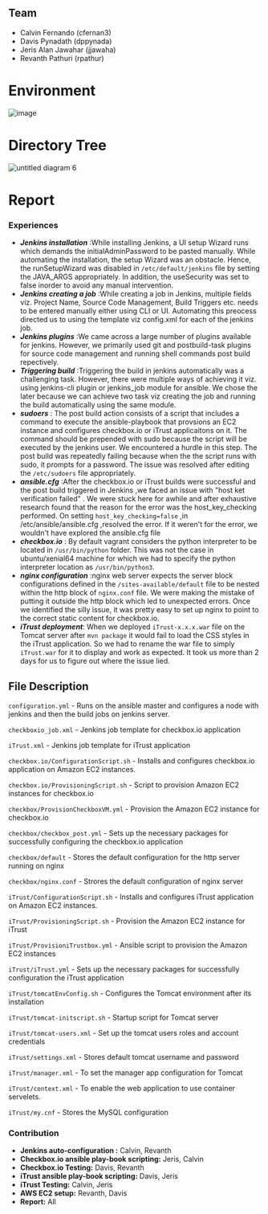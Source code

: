 ## Team
* Calvin Fernando (cfernan3)
* Davis Pynadath (dppynada)
* Jeris Alan Jawahar (jjawaha)
* Revanth Pathuri (rpathur)


# Environment

![image](https://media.github.ncsu.edu/user/6391/files/45a7417c-a224-11e7-977d-f19af6ba061d)


# Directory Tree

  ![untitled diagram 6](https://media.github.ncsu.edu/user/6391/files/c1bd9c48-a238-11e7-8a2c-3a44b89eedd5)


# Report
### Experiences

* ***Jenkins installation*** :While installing Jenkins, a UI setup Wizard runs which demands the initialAdminPassword to be pasted manually. While automating the installation, the setup Wizard was an obstacle. Hence, the runSetupWizard was disabled in `/etc/default/jenkins` file by setting the JAVA_ARGS appropriately. In addition, the useSecurity was set to false inorder to avoid any manual intervention.
* ***Jenkins creating a job*** :While creating a job in Jenkins, multiple fields viz. Project Name, Source Code Management, Build Triggers etc. needs to be entered manually either using CLI or UI. Automating this preocess directed us to using the template viz config.xml for each of the jenkins job.
* ***Jenkins plugins*** :We came across a large number of plugins available for jenkins. However, we primarily used git and postbuild-task plugins for source code management and running shell commands post build repectively.
* ***Triggering build*** :Triggering the build in jenkins automatically was a challenging task. However, there were multiple ways of achieving it viz. using jenkins-cli plugin or jenkins_job module for ansible. We chose the later because we can achieve two task viz creating the job and running the build automatically using the same module.
* ***sudoers*** : The post build action consists of a script that includes a command to execute the ansible-playbook that provsions an EC2 instance and configures checkbox.io or iTrust applicaitons on it. The command should be prepended with sudo because the script will be executed by the jenkins user. We encountered a hurdle in this  step. The post build was repeatedly failing because when the the script runs with sudo, it prompts for a password. The issue was resolved after editing the `/etc/sudoers` file appropriately.
* ***ansible.cfg*** :After the checkbox.io or iTrust builds were successful and the post build triggered in Jenkins ,we faced an issue with "host ket verification failed" . We were stuck here for awhile and after exhaustive research found that the reason for the error was the host_key_checking performed. On setting `host_key_checking=false` ,in /etc/ansible/ansible.cfg ,resolved the error. If it weren't for the error, we wouldn't have explored the ansible.cfg file
* ***checkbox.io*** : By default vagrant considers the python interpreter to be located in `/usr/bin/python` folder. This was not the case in ubuntu/xenial64 machine for which we had to specify the python interpreter location as `/usr/bin/python3`.
* ***nginx configuration*** :nginx web server expects the server block configurations defined in the `/sites-available/default` file to be nested within the http block of `nginx.conf` file. We were making the mistake of putting it outside the http block which led to unexpected errors. Once we identified the silly issue, it was pretty easy to set up nginx to point to the correct static content for checkbox.io.
* ***iTrust deployment***: When we deployed `iTrust-x.x.x.war` file on the Tomcat server after `mvn package` it would fail to load the CSS styles in the iTrust application. So we had to rename the war file to simply `iTrust.war` for it to display and work as expected. It took us more than 2 days for us to figure out where the issue lied.

## File Description
`configuration.yml` - Runs on the ansible master and configures a node with jenkins and then the build jobs on jenkins server.

`checkboxio_job.xml` - Jenkins job template for checkbox.io application

`iTrust.xml` - Jenkins job template for iTrust application

`checkbox.io/ConfigurationScript.sh` - Installs and configures checkbox.io application on Amazon EC2 instances.

`checkbox.io/ProvisioningScript.sh` - Script to provision Amazon EC2 instances for checkbox.io

`checkbox/ProvisionCheckboxVM.yml` - Provision the Amazon EC2 instance for checkbox.io

`checkbox/checkbox_post.yml` - Sets up the necessary packages for successfully configuring the checkbox.io application

`checkbox/default` - Stores the default configuration for the http server running on nginx

`checkbox/nginx.conf` - Strores the default configuration of nginx server

`iTrust/ConfigurationScript.sh` - Installs and configures iTrust application on Amazon EC2 instances.

`iTrust/ProvisioningScript.sh` - Provision the Amazon EC2 instance for iTrust

`iTrust/ProvisioniTrustbox.yml` - Ansible script to provision the Amazon EC2 instances

`iTrust/iTrust.yml` - Sets up the necessary packages for successfully configuration the iTrust application

`iTrust/tomcatEnvConfig.sh` - Configures the Tomcat environment after its installation

`iTrust/tomcat-initscript.sh` - Startup script for Tomcat server

`iTrust/tomcat-users.xml` - Set up the tomcat users roles and account credentials

`iTrust/settings.xml` - Stores default tomcat username and password

`iTrust/manager.xml` - To set the manager app configuration for Tomcat

`iTrust/context.xml` - To enable the web application to use container servelets.

`iTrust/my.cnf` - Stores the MySQL configuration


### Contribution
* **Jenkins auto-configuration :** Calvin, Revanth
* **Checkbox.io ansible play-book scripting:** Jeris, Calvin
* **Checkbox.io Testing:** Davis, Revanth
* **iTrust ansible play-book scripting:** Davis, Jeris
* **iTrust Testing:** Calvin, Jeris
* **AWS EC2 setup:** Revanth, Davis
* **Report:** All
